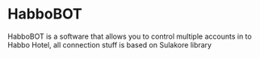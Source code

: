 # HabboBOT
HabboBOT is a software that allows you to control multiple accounts in to Habbo Hotel, all connection stuff is based on Sulakore library
